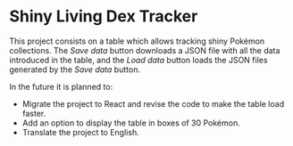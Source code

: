 # Shiny Living Dex Tracker

This project consists on a table which allows tracking shiny Pokémon collections. The *Save data* button downloads a JSON file with all the data introduced in the table, and the *Load data* button loads the JSON files generated by the *Save data* button. 

In the future it is planned to:
- Migrate the project to React and revise the code to make the table load faster.
- Add an option to display the table in boxes of 30 Pokémon.
- Translate the project to English.